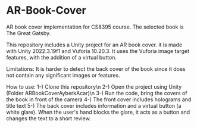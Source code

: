 # AR-Book-Cover
AR book cover implementation for CS8395 course. The selected book is The Great Gatsby.

This repository includes a Unity project for an AR book cover. it is made with Unity 2022.3.19f1 and Vuforia 10.20.3. It uses the Vuforia image target features, with the addition of a virtual button.

Limitations: It is harder to detect the back cover of the book since it does not contain any significant images or features.

How to use:
1-) Clone this repository\n
2-) Open the project using Unity (Folder ARBookCoverAyberkAcar)\n
3-) Run the code, bring the covers of the book in front of the camera
4-) The front cover includes holograms and title text
5-) The back cover includes information and a virtual button (a white glare). When the user's hand blocks the glare, it acts as a button and changes the text to a short review.
